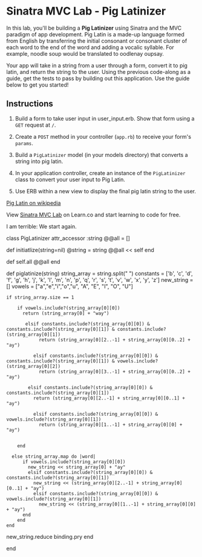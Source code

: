 # Sinatra MVC Lab - Pig Latinizer

In this lab, you'll be building a **Pig Latinizer** using Sinatra and the MVC paradigm of app development. Pig Latin is a made-up language formed from English by transferring the initial consonant or consonant cluster of each word to the end of the word and adding a vocalic syllable. For example, noodle soup would be translated to oodlenay oupsay. 

Your app will take in a string from a user through a form, convert it to pig latin, and return the string to the user. Using the previous code-along as a guide, get the tests to pass by building out this application. Use the guide below to get you started!

## Instructions

1. Build a form to take user input in user_input.erb. Show that form using a `GET` request at `/`.

2. Create a `POST` method in your controller (`app.rb`) to receive your form's `params`.

3. Build a `PigLatinizer` model (in your models directory) that converts a string into pig latin.

4. In your application controller, create an instance of the `PigLatinizer` class to convert your user input to Pig Latin.

5. Use ERB within a new view to display the final pig latin string to the user.



<a href='https://en.wikipedia.org/wiki/Pig_Latin'>Pig Latin on wikipedia</a>

<p class='util--hide'>View <a href='https://learn.co/lessons/sinatra-mvc-lab'>Sinatra MVC Lab</a> on Learn.co and start learning to code for free.</p>


I am terrible: We start again.


class PigLatinizer
  attr_accessor :string 
  @@all = []
  
  def initiatlize(string=nil)
    @string = string 
    @@all << self 
  end 
  
  def self.all 
    @@all 
  end 
  
  
  def piglatinize(string)
    string_array = string.split(" ")
    constants = ['b', 'c', 'd', 'f', 'g', 'h', 'j', 'k', 'l', 'm', 'n', 'p', 'q', 'r', 's', 't', 'v', 'w', 'x', 'y', 'z']
    new_string = []
    vowels = ["a","e","i","o","u", "A", "E", "I", "O", "U"]
    
    if string_array.size == 1 
    
        if vowels.include?(string_array[0][0])
          return (string_array[0] + "way")
          
           elsif constants.include?(string_array[0][0]) & constants.include?(string_array[0][1]) & constants.include?(string_array[0][1])
                return (string_array[0][2..-1] + string_array[0][0..2] + "ay")
                
              elsif constants.include?(string_array[0][0]) & constants.include?(string_array[0][1]) & vowels.include?(string_array[0][2])
                return (string_array[0][3..-1] + string_array[0][0..2] + "ay")  
          
            elsif constants.include?(string_array[0][0]) & constants.include?(string_array[0][1]) 
              return (string_array[0][2..-1] + string_array[0][0..1] + "ay")
              
              elsif constants.include?(string_array[0][0]) & vowels.include?(string_array[0][1])
                return (string_array[0][1..-1] + string_array[0][0] + "ay")
              
          
        end 
     
      else string_array.map do |word|
          if vowels.include?(string_array[0][0])
            new_string << string_array[0] + "ay"
            elsif constants.include?(string_array[0][0]) & constants.include?(string_array[0][1]) 
              new_string << (string_array[0][2..-1] + string_array[0][0..1] + "ay")
              elsif constants.include?(string_array[0][0]) & vowels.include?(string_array[0][1])
                new_string << (string_array[0][1..-1] + string_array[0][0] + "ay")
          end
        end 
    end
  new_string.reduce
  binding.pry
  end 

end 
